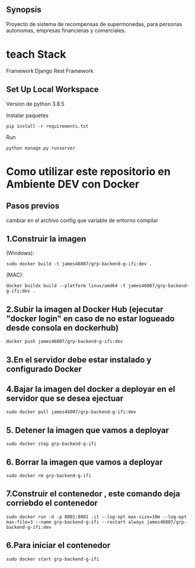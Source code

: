 ## Synopsis
Proyecto de sistema de recompensas de supermonedas, para personas autonomas, empresas financieras y comerciales.


# teach Stack
Framework Django Rest Framework

## Set Up Local Workspace

Version de python 3.8.5

Instalar paquetes
```shell
pip install -r requirements.txt
```

Run
```shell
python manage.py runserver
```

# Como utilizar este repositorio en Ambiente DEV con Docker
## Pasos previos
cambiar en el archivo config que variable de entorno compilar

## 1.Construir la imagen
(Windows):
```shell
sudo docker build -t james46007/grp-backend-g-ifi:dev .
```
(MAC):
```shell 
docker buildx build --platform linux/amd64 -t james46007/grp-backend-g-ifi:dev .
```

## 2.Subir la imagen al Docker Hub (ejecutar "docker login" en caso de no estar logueado desde consola en dockerhub)
```shell
docker push james46007/grp-backend-g-ifi:dev
```

## 3.En el servidor debe estar instalado y configurado Docker
## 4.Bajar la imagen del docker a deployar en el servidor que se desea ejectuar
```shell
sudo docker pull james46007/grp-backend-g-ifi:dev
```

## 5. Detener la imagen que vamos a deployar
```shell
sudo docker stop grp-backend-g-ifi
```

## 6. Borrar la imagen que vamos a deployar
```shell
sudo docker rm grp-backend-g-ifi
```

## 7.Construir el contenedor , este comando deja corriebdo el contenedor
```shell
sudo docker run -d -p 8001:8001 -it --log-opt max-size=10m --log-opt max-file=3 --name grp-backend-g-ifi --restart always james46007/grp-backend-g-ifi:dev
```

## 6.Para iniciar el contenedor
```shell
sudo docker start grp-backend-g-ifi
```
